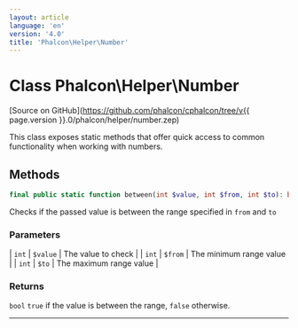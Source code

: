 ```yaml
---
layout: article
language: 'en'
version: '4.0'
title: 'Phalcon\Helper\Number'
---
```

# Class **Phalcon\Helper\Number**

[Source on GitHub](https://github.com/phalcon/cphalcon/tree/v{{ page.version }}.0/phalcon/helper/number.zep)

This class exposes static methods that offer quick access to common functionality when working with numbers.

## Methods

```php
final public static function between(int $value, int $from, int $to): bool
```

Checks if the passed value is between the range specified in `from` and `to`

### Parameters

| `int` | `$value` | The value to check | | `int` | `$from` | The minimum range value | | `int` | `$to` | The maximum range value |

### Returns

`bool` `true` if the value is between the range, `false` otherwise.

* * *